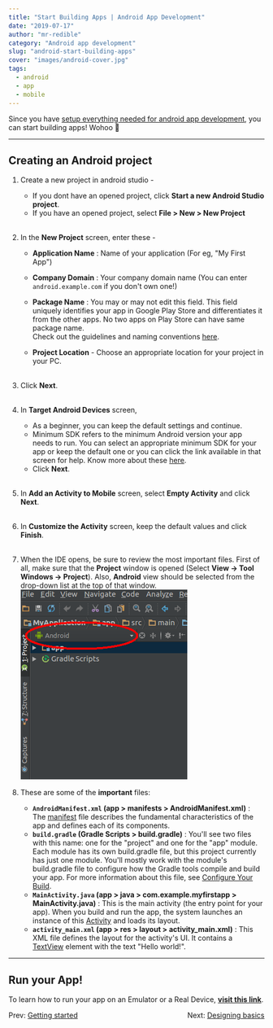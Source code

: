 ```yaml
---
title: "Start Building Apps | Android App Development"
date: "2019-07-17"
author: "mr-redible"
category: "Android app development"
slug: "android-start-building-apps"
cover: "images/android-cover.jpg"
tags:
  - android
  - app
  - mobile
---
```


Since you have [setup everything needed for android app development](/android-getting-started), you can start building apps! Wohoo 🙌

---

## Creating an Android project

1. Create a new project in android studio -
   - If you dont have an opened project, click **Start a new Android Studio project**.
   - If you have an opened project, select **File > New > New Project**<br /><br />
2. In the **New Project** screen, enter these -

   - **Application Name** : Name of your application <Any name which you like> (For eg, "My First App")
   - **Company Domain** : Your company domain name (You can enter `android.example.com` if you don't own one!)
   - **Package Name** : You may or may not edit this field. This field uniquely identifies your app in Google Play Store and differentiates it from the other apps. No two apps on Play Store can have same package name.<br/>
     Check out the guidelines and naming conventions [here](https://developer.android.com/guide/topics/manifest/manifest-element.html#package).

   - **Project Location** - Choose an appropriate location for your project in your PC.<br /><br />

3. Click **Next**.<br /><br />
4. In **Target Android Devices** screen,
   - As a beginner, you can keep the default settings and continue.
   - Minimum SDK refers to the minimum Android version your app needs to run. You can select an appropriate minimum SDK for your app or keep the default one or you can click the link available in that screen for help. Know more about these [here](https://developer.android.com/training/basics/supporting-devices/platforms.html).
   - Click **Next**.<br /><br />
5. In **Add an Activity to Mobile** screen, select **Empty Activity** and click **Next**.<br /><br />
6. In **Customize the Activity** screen, keep the default values and click **Finish**.<br /><br />
7. When the IDE opens, be sure to review the most important files. First of all, make sure that the **Project** window is opened (Select **View -> Tool Windows -> Project**). Also, **Android** view should be selected from the drop-down list at the top of that window.
   ![Android project](./Project_Android.png)

8. These are some of the **important** files:

   - **`AndroidManifest.xml` (app > manifests > AndroidManifest.xml)** : The [manifest](https://developer.android.com/guide/topics/manifest/manifest-intro.html) file describes the fundamental characteristics of the app and defines each of its components.
   - **`build.gradle` (Gradle Scripts > build.gradle)** : You'll see two files with this name: one for the "project" and one for the "app" module. Each module has its own build.gradle file, but this project currently has just one module. You'll mostly work with the module's build.gradle file to configure how the Gradle tools compile and build your app. For more information about this file, see [Configure Your Build](https://developer.android.com/studio/build/index.html).
   - **`MainActivity.java` (app > java > com.example.myfirstapp > MainActivity.java)** : This is the main activity (the entry point for your app). When you build and run the app, the system launches an instance of this [Activity](https://developer.android.com/reference/android/app/Activity.html) and loads its layout.
   - **`activity_main.xml` (app > res > layout > activity_main.xml)** : This XML file defines the layout for the activity's UI. It contains a [TextView](https://developer.android.com/reference/android/widget/TextView.html) element with the text "Hello world!".

---

## Run your App!

To learn how to run your app on an Emulator or a Real Device, [**visit this link**](https://developer.android.com/training/basics/firstapp/running-app.html).

<div style="width: 100%; display: flex; justify-content: space-between;">
  <span>Prev: <a href="/android-getting-started">Getting started</a></span>
  <span>Next: <a href="/android-designing-basics">Designing basics</a></span>
</div>
